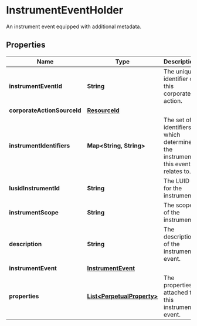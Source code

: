 

# InstrumentEventHolder

An instrument event equipped with additional metadata.

## Properties

Name | Type | Description | Notes
------------ | ------------- | ------------- | -------------
**instrumentEventId** | **String** | The unique identifier of this corporate action. | 
**corporateActionSourceId** | [**ResourceId**](ResourceId.md) |  |  [optional]
**instrumentIdentifiers** | **Map&lt;String, String&gt;** | The set of identifiers which determine the instrument this event relates to. | 
**lusidInstrumentId** | **String** | The LUID for the instrument. | 
**instrumentScope** | **String** | The scope of the instrument. | 
**description** | **String** | The description of the instrument event. | 
**instrumentEvent** | [**InstrumentEvent**](InstrumentEvent.md) |  | 
**properties** | [**List&lt;PerpetualProperty&gt;**](PerpetualProperty.md) | The properties attached to this instrument event. |  [optional]



